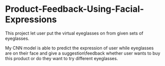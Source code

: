 # Product-Feedback-Using-Facial-Expressions

This project let user put the virtual eyeglasses on from given sets of eyeglasses. 

My CNN model is able to predict the expression of user while eyeglasses are on their face and give a suggestion\feedback whether user wants to buy this product or do they want to try different eyeglasses.
